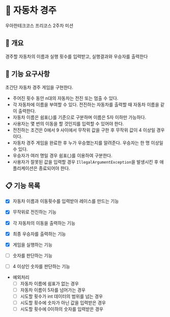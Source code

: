 # 🚗 자동차 경주

우아한테크코스 프리코스 2주차 미션


## 📌 개요

경주할 자동차의 이름과 실행 횟수를 입력받고, 실행결과와 우승자를 출력한다


## 🎯 기능 요구사항
초간단 자동차 경주 게임을 구현한다.

- 주어진 횟수 동안 n대의 자동차는 전진 또는 멈출 수 있다.
- 각 자동차에 이름을 부여할 수 있다. 전진하는 자동차를 출력할 때 자동차 이름을 같이 출력한다.
- 자동차 이름은 쉼표(,)를 기준으로 구분하며 이름은 5자 이하만 가능하다.
- 사용자는 몇 번의 이동을 할 것인지를 입력할 수 있어야 한다.
- 전진하는 조건은 0에서 9 사이에서 무작위 값을 구한 후 무작위 값이 4 이상일 경우이다.
- 자동차 경주 게임을 완료한 후 누가 우승했는지를 알려준다. 우승자는 한 명 이상일 수 있다.
- 우승자가 여러 명일 경우 쉼표(,)를 이용하여 구분한다.
- 사용자가 잘못된 값을 입력할 경우 `IllegalArgumentException`을 발생시킨 후 애플리케이션은 종료되어야 한다.

## 📋 기능 목록

- [x] 자동차 이름과 이동횟수를 입력받아 레이스를 만드는 기능
- [x] 무작위로 전진하는 기능
- [x] 각 자동차의 이동을 출력하는 기능
- [x] 최종 우승자를 출력하는 기능
- [x] 게임을 실행하는 기능
- [ ] 숫자를 판단하는 기능
- [ ] 4 이상인 숫자를 판단하는 기능


- 예외처리
  - [ ] 자동차 이름에 쉼표가 없는 경우
  - [ ] 자동차 이름이 5자를 넘어가는 경우
  - [ ] 시도할 횟수가 int 데이터의 범위를 넘는 경우
  - [ ] 시도할 횟수에 숫자가 아닌 값을 입력받은 경우
  - [ ] 시도할 횟수에 0이하의 숫자를 입력받은 경우